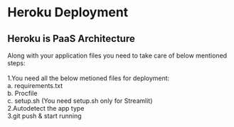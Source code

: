 # Heroku Deployment
## Heroku is PaaS Architecture
Along with your application files you need to take care of below mentioned steps:
<br/> <br/>
1.You need all the below metioned files for deployment:<br/>
  a. requirements.txt<br/>
  b. Procfile<br/>
  c. setup.sh (You need setup.sh only for Streamlit)<br/>
2.Autodetect the app type<br/>
3.git push & start running <br/>
